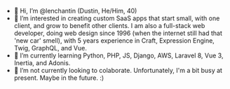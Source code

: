 - 👋 Hi, I’m @lenchantin (Dustin, He/Him, 40)
- 👀 I’m interested in creating custom SaaS apps that start small, with one client, and grow to benefit other clients. I am also a full-stack web developer, doing web design since 1996 (when the internet still had that 'new car' smell), with 5 years experience in Craft, Expression Engine, Twig, GraphQL, and Vue. 
- 🌱 I’m currently learning Python, PHP, JS, Django, AWS, Laravel 8, Vue 3, Inertia, and Adonis.
- 💞️ I’m not currently looking to colaborate. Unfortunately, I'm a bit busy at present. Maybe in the future. :)

<!---
lenchantin/lenchantin is a ✨ special ✨ repository because its `README.md` (this file) appears on your GitHub profile.
You can click the Preview link to take a look at your changes.
--->
